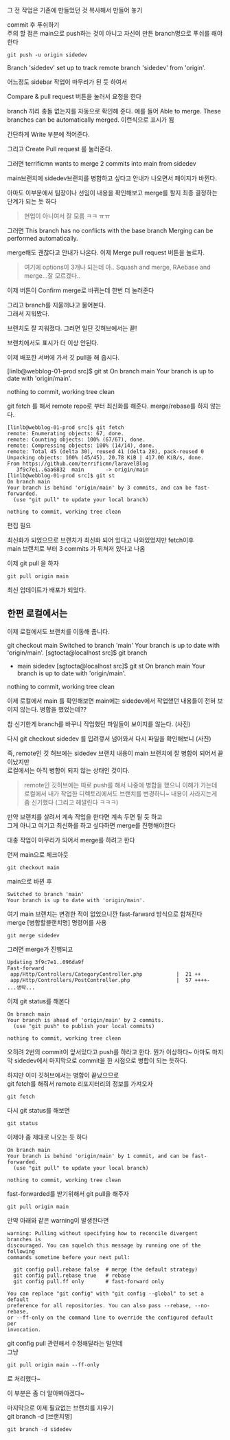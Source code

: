 그 전 작업은 기존에 만들었던 것 복사해서 만들어 놓기


commit 후 푸쉬하기  
주의 할 점은 main으로 push하는 것이 아니고 자신이 만든 branch명으로 푸쉬를 해야한다
```
git push -u origin sidedev
```
Branch 'sidedev' set up to track remote branch 'sidedev' from 'origin'.

어느정도 sidebar 작업이 마무리가 된 듯 하여서 

Compare & pull request 버튼을 눌러서 요청을 한다

branch 끼리 충돌 없는지를 자동으로 확인해 준다.
예를 들어 
Able to merge. These branches can be automatically merged.  이런식으로 표시가 됨

간단하게 Write 부분에 적어준다. 

그리고 Create Pull request 를 눌러준다.

그러면 
terrificmn wants to merge 2 commits into main from sidedev

main브랜치에 sidedev브랜치를 병합하고 싶다고 안내가 나오면서 페이지가 바뀐다.

아마도 이부분에서 팀장이나 선임이 내용을 확인해보고 merge를 할지 최종 결정하는 단계가 되는 듯 하다

> 현업이 아니여서 잘 모름 ㅋㅋ ㅠㅠ

그러면 This branch has no conflicts with the base branch
Merging can be performed automatically. 

merge해도 괜찮다고 안내가 나온다. 
이제 
Merge pull request 버튼을 눌르자. 

> 여기에 options이 3개나 되는데 아.. Squash and merge, RAebase and merge...잘 모르겠다..

이제 버튼이 
Confirm merge로 바뀌는데 한번 더 눌러준다

그리고 branch를 지울꺼냐고 물어본다.  
그래서 지워봤다. 

브랜치도 잘 지워졌다. 
그러면 일단 깃허브에서는 끝!

브랜치에서도 표시가 더 이상 안된다.


이제 배포한 서버에 가서 깃 pull을 해 줍시다. 

[linlb@webblog-01-prod src]$ git st
On branch main
Your branch is up to date with 'origin/main'.

nothing to commit, working tree clean

git fetch 를 해서 remote repo로 부터 최신화를 해준다. merge/rebase를 하지 않는다. 

```
[linlb@webblog-01-prod src]$ git fetch
remote: Enumerating objects: 67, done.
remote: Counting objects: 100% (67/67), done.
remote: Compressing objects: 100% (14/14), done.
remote: Total 45 (delta 30), reused 41 (delta 28), pack-reused 0
Unpacking objects: 100% (45/45), 20.78 KiB | 417.00 KiB/s, done.
From https://github.com/terrificmn/laravelBlog
   3f9c7e1..6aa6832  main       -> origin/main
[linlb@webblog-01-prod src]$ git st
On branch main
Your branch is behind 'origin/main' by 3 commits, and can be fast-forwarded.
  (use "git pull" to update your local branch)

nothing to commit, working tree clean

```
편집 필요

최신화가 되었으므로 브랜치가 최신화 되어 있다고 나와있었지만 fetch이후   
main 브랜치로 부터 3 commits 가 뒤쳐저 있다고 나옴   

이제 git pull 을 하자
```
git pull origin main
```

최신 업데이트가 배포가 되었다. 

## 한편 로컬에서는 

이제 로컬에서도 브랜치를 이동해 줍니다.

git checkout main
Switched to branch 'main'
Your branch is up to date with 'origin/main'.
[sgtocta@localhost src]$ git branch
* main
  sidedev
[sgtocta@localhost src]$ git st
On branch main
Your branch is up to date with 'origin/main'.

nothing to commit, working tree clean


이제 로컬에서  main 를 확인해보면 main에는 sidedev에서 작업했던 내용들이 전혀 보이지 않는다. 
병합을 했었는데??

참 신기한게 branch를 바꾸니 작업했던 파일들이 보이지를 않는다. 
(사진)

다시 git checkout sidedev 를 입려갷서 넘어와서 다시 파일을 확인해보니
(사진)

즉, remote인 깃 허브에는 sidedev 브랜치 내용이 main 브랜치에 잘 병합이 되어서 끝이났지만  
로컬에서는 아직 병합이 되지 않는 상태인 것이다.  

> remote인 깃허브에는 따로 push를 해서 나중에 병합을 했으니 이해가 가는데  
로컬에서 내가 작업한 디렉토리에서도 브랜치를 변경하니~ 내용이 사라지는게 좀 신기했다 (그리고 헤깔린다 ㅋㅋㅋ)

만약 브랜치를 살려서 계속 작업을 한다면 계속 두면 될 듯 하고  
그게 아니고 여기고 최신화를 하고 싶다하면 merge를 진행해야한다

대충 작업이 마무리가 되어서 merge를 하려고 한다 

먼저 main으로 체크아웃

```
git checkout main
```
main으로 바뀐 후 
```
Switched to branch 'main'
Your branch is up to date with 'origin/main'.
```

여기 main 브랜치는 변경한 적이 없었으니깐 fast-farward 방식으로 합쳐진다   
merge [병합할블랜치명] 명령어를 사용

```
git merge sidedev
```

그러면 merge가 진행되고
```
Updating 3f9c7e1..096da9f
Fast-forward
 app/Http/Controllers/CategoryController.php           |  21 ++
 app/Http/Controllers/PostController.php               |  57 ++++-
...생략...
```

이제 git status를 해본다 
```
On branch main
Your branch is ahead of 'origin/main' by 2 commits.
  (use "git push" to publish your local commits)

nothing to commit, working tree clean
```
오히려 2번의 commit이 앞서있다고 push를 하라고 한다. 뭔가 이상하다~  아마도 마지막 sidedev에서 마지막으로 commit을 한 시점으로 병합이 되는 듯하다. 

하지만 이미 깃허브에서는 병합이 끝났으므로   
git fetch를 해줘서 remote 리포지터리의 정보를 가져오자
```
git fetch
```

다시 git status를 해보면
```
git status
```

이제야 좀 제대로 나오는 듯 하다
```
On branch main
Your branch is behind 'origin/main' by 1 commit, and can be fast-forwarded.
  (use "git pull" to update your local branch)

nothing to commit, working tree clean
```

fast-forwarded를 받기위해서 git pull을 해주자
```
git pull origin main
```

만약 아래와 같은 warning이 발생한다면 
```
warning: Pulling without specifying how to reconcile divergent branches is
discouraged. You can squelch this message by running one of the following
commands sometime before your next pull:

  git config pull.rebase false  # merge (the default strategy)
  git config pull.rebase true   # rebase
  git config pull.ff only       # fast-forward only

You can replace "git config" with "git config --global" to set a default
preference for all repositories. You can also pass --rebase, --no-rebase,
or --ff-only on the command line to override the configured default per
invocation.
```

git config pull 관련해서 수정해달라는 말인데  
그냥 
```
git pull origin main --ff-only
```
로 처리했다~

이 부분은 좀 더 알아봐야겠다~


마지막으로 이제 필요없는 브랜치를 지우기   
git branch -d [브랜치명]
```
git branch -d sidedev
```

